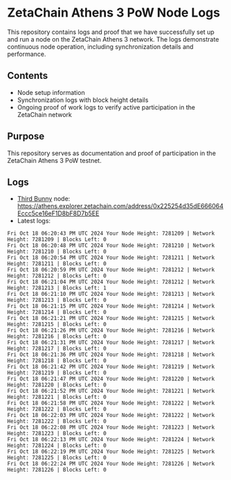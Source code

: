 # ZetaChain Athens 3 PoW Node Logs
This repository contains logs and proof that we have successfully set up and run a node on the ZetaChain Athens 3 network. The logs demonstrate continuous node operation, including synchronization details and performance.

## Contents
- Node setup information
- Synchronization logs with block height details
- Ongoing proof of work logs to verify active participation in the ZetaChain network

## Purpose
This repository serves as documentation and proof of participation in the ZetaChain Athens 3 PoW testnet.

## Logs

- [Third Bunny](https://thirdbunny.xyz/) node: https://athens.explorer.zetachain.com/address/0x225254d35dE666064Eccc5ce16eF1D8bF8D7b5EE
- Latest logs:
```
Fri Oct 18 06:20:43 PM UTC 2024 Your Node Height: 7281209 | Network Height: 7281209 | Blocks Left: 0
Fri Oct 18 06:20:48 PM UTC 2024 Your Node Height: 7281210 | Network Height: 7281210 | Blocks Left: 0
Fri Oct 18 06:20:54 PM UTC 2024 Your Node Height: 7281211 | Network Height: 7281211 | Blocks Left: 0
Fri Oct 18 06:20:59 PM UTC 2024 Your Node Height: 7281212 | Network Height: 7281212 | Blocks Left: 0
Fri Oct 18 06:21:04 PM UTC 2024 Your Node Height: 7281212 | Network Height: 7281213 | Blocks Left: 1
Fri Oct 18 06:21:10 PM UTC 2024 Your Node Height: 7281213 | Network Height: 7281213 | Blocks Left: 0
Fri Oct 18 06:21:15 PM UTC 2024 Your Node Height: 7281214 | Network Height: 7281214 | Blocks Left: 0
Fri Oct 18 06:21:21 PM UTC 2024 Your Node Height: 7281215 | Network Height: 7281215 | Blocks Left: 0
Fri Oct 18 06:21:26 PM UTC 2024 Your Node Height: 7281216 | Network Height: 7281216 | Blocks Left: 0
Fri Oct 18 06:21:31 PM UTC 2024 Your Node Height: 7281217 | Network Height: 7281217 | Blocks Left: 0
Fri Oct 18 06:21:36 PM UTC 2024 Your Node Height: 7281218 | Network Height: 7281218 | Blocks Left: 0
Fri Oct 18 06:21:42 PM UTC 2024 Your Node Height: 7281219 | Network Height: 7281219 | Blocks Left: 0
Fri Oct 18 06:21:47 PM UTC 2024 Your Node Height: 7281220 | Network Height: 7281220 | Blocks Left: 0
Fri Oct 18 06:21:52 PM UTC 2024 Your Node Height: 7281221 | Network Height: 7281221 | Blocks Left: 0
Fri Oct 18 06:21:58 PM UTC 2024 Your Node Height: 7281222 | Network Height: 7281222 | Blocks Left: 0
Fri Oct 18 06:22:03 PM UTC 2024 Your Node Height: 7281222 | Network Height: 7281222 | Blocks Left: 0
Fri Oct 18 06:22:08 PM UTC 2024 Your Node Height: 7281223 | Network Height: 7281223 | Blocks Left: 0
Fri Oct 18 06:22:13 PM UTC 2024 Your Node Height: 7281224 | Network Height: 7281224 | Blocks Left: 0
Fri Oct 18 06:22:19 PM UTC 2024 Your Node Height: 7281225 | Network Height: 7281225 | Blocks Left: 0
Fri Oct 18 06:22:24 PM UTC 2024 Your Node Height: 7281226 | Network Height: 7281226 | Blocks Left: 0
```
